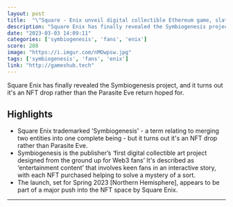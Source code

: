 ```yaml
---
layout: post
title:  "\"Square - Enix unveil digital collectible Ethereum game, slated for a March 9 release and enables early access waitlist\" - personally, not convinced - seems like a game for the rich, and probably not even fun!"
description: "Square Enix has finally revealed the Symbiogenesis project, and it turns out it's an NFT drop rather than the Parasite Eve return hoped for."
date: "2023-03-03 14:09:11"
categories: ['symbiogenesis', 'fans', 'enix']
score: 288
image: "https://i.imgur.com/nMOwpsw.jpg"
tags: ['symbiogenesis', 'fans', 'enix']
link: "http://gameshub.tech"
---
```


Square Enix has finally revealed the Symbiogenesis project, and it turns out it's an NFT drop rather than the Parasite Eve return hoped for.

## Highlights

- Square Enix trademarked 'Symbiogenesis' - a term relating to merging two entities into one complete being - but it turns out it's an NFT drop rather than Parasite Eve.
- Symbiogenesis is the publisher’s ‘first digital collectible art project designed from the ground up for Web3 fans’ It's described as ‘entertainment content’ that involves keen fans in an interactive story, with each NFT purchased helping to solve a mystery of a sort.
- The launch, set for Spring 2023 [Northern Hemisphere], appears to be part of a major push into the NFT space by Square Enix.

---
